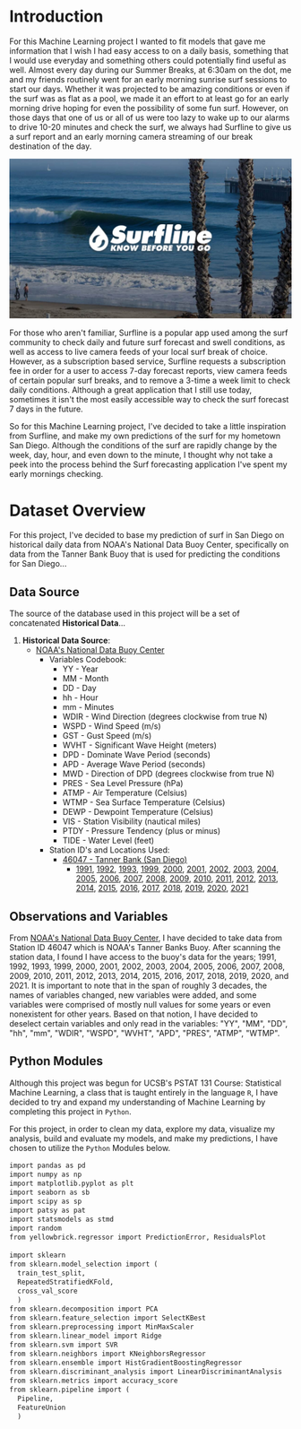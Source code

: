 # Introduction

For this Machine Learning project I wanted to fit models that gave me information that I wish I had easy access to on a daily basis, something that I would use everyday and something others could potentially find useful as well. Almost every day during our Summer Breaks, at 6:30am on the dot, me and my friends routinely went for an early morning sunrise surf sessions to start our days. Whether it was projected to be amazing conditions or even if the surf was as flat as a pool, we made it an effort to at least go for an early morning drive hoping for even the possibility of some fun surf. However, on those days that one of us or all of us were too lazy to wake up to our alarms to drive 10-20 minutes and check the surf, we always had Surfline to give us a surf report and an early morning camera streaming of our break destination of the day.  

![Fig. 1: Surfline Application Poster](131_Project_images/surfline-2019-fi.jpg)

For those who aren't familiar, Surfline is a popular app used among the surf community to check daily and future surf forecast and swell conditions, as well as access to live camera feeds of your local surf break of choice. However, as a subscription based service, Surfline requests a subscription fee in order for a user to access 7-day forecast reports, view camera feeds of certain popular surf breaks, and to remove a 3-time a week limit to check daily conditions. Although a great application that I still use today, sometimes it isn't the most easily accessible way to check the surf forecast 7 days in the future.  
  
So for this Machine Learning project, I've decided to take a little inspiration from Surfline, and make my own predictions of the surf for my hometown San Diego. Although the conditions of the surf are rapidly change by the week, day, hour, and even down to the minute, I thought why not take a peek into the process behind the Surf forecasting application I've spent my early mornings checking.  

# Dataset Overview

For this project, I've decided to base my prediction of surf in San Diego on historical daily data from NOAA's National Data Buoy Center, specifically on data from the Tanner Bank Buoy that is used for predicting the conditions for San Diego...  

## Data Source
The source of the database used in this project will be a set of concatenated **Historical Data**...

  1. **Historical Data Source**:  
      - [NOAA's National Data Buoy Center](https://www.ndbc.noaa.gov/historical_data.shtml#stdmet)  
          - Variables Codebook:  
              - YY - Year  
              - MM - Month  
              - DD - Day  
              - hh - Hour  
              - mm - Minutes  
              - WDIR - Wind Direction (degrees clockwise from true N)  
              - WSPD - Wind Speed (m/s)  
              - GST - Gust Speed (m/s)  
              - WVHT - Significant Wave Height (meters)  
              - DPD - Dominate Wave Period (seconds)  
              - APD - Average Wave Period (seconds)  
              - MWD - Direction of DPD (degrees clockwise from true N)  
              - PRES - Sea Level Pressure (hPa)  
              - ATMP - Air Temperature (Celsius)  
              - WTMP - Sea Surface Temperature (Celsius)  
              - DEWP - Dewpoint Temperature (Celsius)  
              - VIS - Station Visibility (nautical miles)  
              - PTDY - Pressure Tendency (plus or minus)  
              - TIDE - Water Level (feet)  
          - Station ID's and Locations Used:  
              - [46047 - Tanner Bank (San Diego)](https://www.ndbc.noaa.gov/data_availability/data_avail.php?station=46047)  
                  - [1991](https://www.ndbc.noaa.gov/download_data.php?filename=46047h1991.txt.gz&dir=data/historical/stdmet/), [1992](https://www.ndbc.noaa.gov/download_data.php?filename=46047h1992.txt.gz&dir=data/historical/stdmet/), [1993](https://www.ndbc.noaa.gov/download_data.php?filename=46047h1993.txt.gz&dir=data/historical/stdmet/), [1999](https://www.ndbc.noaa.gov/download_data.php?filename=46047h1999.txt.gz&dir=data/historical/stdmet/), [2000](https://www.ndbc.noaa.gov/download_data.php?filename=46047h2000.txt.gz&dir=data/historical/stdmet/), [2001](https://www.ndbc.noaa.gov/download_data.php?filename=46047h2001.txt.gz&dir=data/historical/stdmet/), [2002](https://www.ndbc.noaa.gov/download_data.php?filename=46047h2002.txt.gz&dir=data/historical/stdmet/), [2003](https://www.ndbc.noaa.gov/download_data.php?filename=46047h2003.txt.gz&dir=data/historical/stdmet/), [2004](https://www.ndbc.noaa.gov/download_data.php?filename=46047h2004.txt.gz&dir=data/historical/stdmet/), [2005](https://www.ndbc.noaa.gov/download_data.php?filename=46047h2005.txt.gz&dir=data/historical/stdmet/), [2006](https://www.ndbc.noaa.gov/download_data.php?filename=46047h2006.txt.gz&dir=data/historical/stdmet/), [2007](https://www.ndbc.noaa.gov/download_data.php?filename=46047h2007.txt.gz&dir=data/historical/stdmet/), [2008](https://www.ndbc.noaa.gov/download_data.php?filename=46047h2008.txt.gz&dir=data/historical/stdmet/), [2009](https://www.ndbc.noaa.gov/download_data.php?filename=46047h2009.txt.gz&dir=data/historical/stdmet/), [2010](https://www.ndbc.noaa.gov/download_data.php?filename=46047h2010.txt.gz&dir=data/historical/stdmet/), [2011](https://www.ndbc.noaa.gov/download_data.php?filename=46047h2011.txt.gz&dir=data/historical/stdmet/), [2012](https://www.ndbc.noaa.gov/download_data.php?filename=46047h2012.txt.gz&dir=data/historical/stdmet/), [2013](https://www.ndbc.noaa.gov/download_data.php?filename=46047h2013.txt.gz&dir=data/historical/stdmet/), [2014](https://www.ndbc.noaa.gov/download_data.php?filename=46047h2014.txt.gz&dir=data/historical/stdmet/), [2015](https://www.ndbc.noaa.gov/download_data.php?filename=46047h2015.txt.gz&dir=data/historical/stdmet/), [2016](https://www.ndbc.noaa.gov/download_data.php?filename=46047h2016.txt.gz&dir=data/historical/stdmet/), [2017](https://www.ndbc.noaa.gov/download_data.php?filename=46047h2017.txt.gz&dir=data/historical/stdmet/), [2018](https://www.ndbc.noaa.gov/download_data.php?filename=46047h2018.txt.gz&dir=data/historical/stdmet/), [2019](https://www.ndbc.noaa.gov/download_data.php?filename=46047h2019.txt.gz&dir=data/historical/stdmet/), [2020](https://www.ndbc.noaa.gov/download_data.php?filename=46047h2020.txt.gz&dir=data/historical/stdmet/), [2021](https://www.ndbc.noaa.gov/download_data.php?filename=46047h2021.txt.gz&dir=data/historical/stdmet/)  

## Observations and Variables

From [NOAA's National Data Buoy Center](https://www.ndbc.noaa.gov/historical_data.shtml#stdmet), I have decided to take data from Station ID 46047 which is NOAA's Tanner Banks Buoy. After scanning the station data, I found I have access to the buoy's data for the years; 1991, 1992, 1993, 1999, 2000, 2001, 2002, 2003, 2004, 2005, 2006, 2007, 2008, 2009, 2010, 2011, 2012, 2013, 2014, 2015, 2016, 2017, 2018, 2019, 2020, and 2021. It is important to note that in the span of roughly 3 decades, the names of variables changed, new variables were added, and some variables were comprised of mostly null values for some years or even nonexistent for other years. Based on that notion, I have decided to deselect certain variables and only read in the variables: "YY", "MM", "DD", "hh", "mm", "WDIR", "WSPD", "WVHT", "APD", "PRES", "ATMP", "WTMP".  

## Python Modules

Although this project was begun for UCSB's PSTAT 131 Course: Statistical Machine Learning, a class that is taught entirely in the language `R`, I have decided to try and expand my understanding of Machine Learning by completing this project in `Python`.  

For this project, in order to clean my data, explore my data, visualize my analysis, build and evaluate my models, and make my predictions, I have chosen to utilize the `Python` Modules below.  

```{python class.source="fold-show"}
import pandas as pd
import numpy as np
import matplotlib.pyplot as plt
import seaborn as sb
import scipy as sp
import patsy as pat
import statsmodels as stmd
import random
from yellowbrick.regressor import PredictionError, ResidualsPlot

import sklearn
from sklearn.model_selection import (
  train_test_split, 
  RepeatedStratifiedKFold, 
  cross_val_score
  )
from sklearn.decomposition import PCA
from sklearn.feature_selection import SelectKBest
from sklearn.preprocessing import MinMaxScaler
from sklearn.linear_model import Ridge
from sklearn.svm import SVR
from sklearn.neighbors import KNeighborsRegressor
from sklearn.ensemble import HistGradientBoostingRegressor
from sklearn.discriminant_analysis import LinearDiscriminantAnalysis
from sklearn.metrics import accuracy_score
from sklearn.pipeline import (
  Pipeline, 
  FeatureUnion
  )
```
